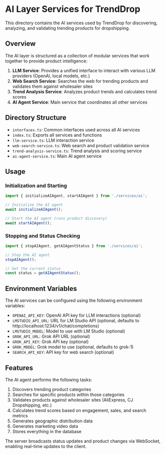 # AI Layer Services for TrendDrop

This directory contains the AI services used by TrendDrop for discovering, analyzing, and validating trending products for dropshipping.

## Overview

The AI layer is structured as a collection of modular services that work together to provide product intelligence:

1. **LLM Service**: Provides a unified interface to interact with various LLM providers (OpenAI, local models, etc.)
2. **Web Search Service**: Searches the web for trending products and validates them against wholesaler sites
3. **Trend Analysis Service**: Analyzes product trends and calculates trend scores
4. **AI Agent Service**: Main service that coordinates all other services

## Directory Structure

- `interfaces.ts`: Common interfaces used across all AI services
- `index.ts`: Exports all services and functions
- `llm-service.ts`: LLM interaction service
- `web-search-service.ts`: Web search and product validation service
- `trend-analysis-service.ts`: Trend analysis and scoring service
- `ai-agent-service.ts`: Main AI agent service

## Usage

### Initialization and Starting

```typescript
import { initializeAIAgent, startAIAgent } from './services/ai';

// Initialize the AI agent
await initializeAIAgent();

// Start the AI agent (runs product discovery)
await startAIAgent();
```

### Stopping and Status Checking

```typescript
import { stopAIAgent, getAIAgentStatus } from './services/ai';

// Stop the AI agent
stopAIAgent();

// Get the current status
const status = getAIAgentStatus();
```

## Environment Variables

The AI services can be configured using the following environment variables:

- `OPENAI_API_KEY`: OpenAI API key for LLM interactions (optional)
- `LMSTUDIO_API_URL`: URL for LM Studio API (optional, defaults to http://localhost:1234/v1/chat/completions)
- `LMSTUDIO_MODEL`: Model to use with LM Studio (optional)
- `GROK_API_URL`: Grok API URL (optional)
- `GROK_API_KEY`: Grok API key (optional)
- `GROK_MODEL`: Grok model to use (optional, defaults to grok-1)
- `SEARCH_API_KEY`: API key for web search (optional)

## Features

The AI agent performs the following tasks:

1. Discovers trending product categories
2. Searches for specific products within those categories
3. Validates products against wholesaler sites (AliExpress, CJ Dropshipping, etc.)
4. Calculates trend scores based on engagement, sales, and search metrics
5. Generates geographic distribution data
6. Generates marketing video data
7. Stores everything in the database

The server broadcasts status updates and product changes via WebSocket, enabling real-time updates to the client.